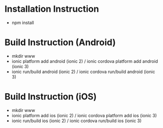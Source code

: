 
# Installation Instruction
* npm install

# Build Instruction (Android)
* mkdir www
* ionic platform add android (ionic 2) / ionic cordova platform add android (ionic 3)
* ionic run/build android (ionic 2) / ionic cordova run/build android (ionic 3)

# Build Instruction (iOS)
* mkdir www
* ionic platform add ios (ionic 2) / ionic cordova platform add ios (ionic 3)
* ionic run/build ios (ionic 2) / ionic cordova run/build ios (ionic 3)
